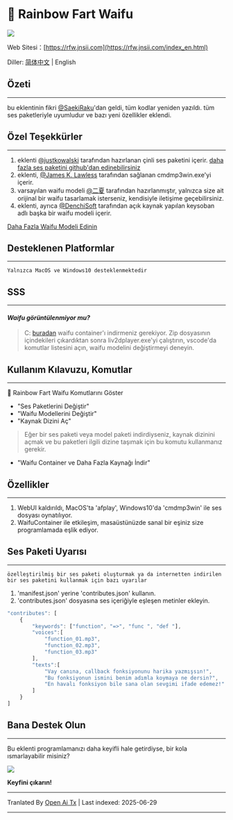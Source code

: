 # 🌈 Rainbow Fart Waifu
![](https://s1.ax1x.com/2020/08/21/dNvHfS.gif)

Web Sitesi：[https://rfw.jnsii.com](https://rfw.jnsii.com/index_en.html)

Diller: [简体中文](./README.zh.md) | English

## Özeti

----

bu eklentinin fikri [@SaekiRaku](https://github.com/SaekiRaku/vscode-rainbow-fart)'dan geldi, tüm kodlar yeniden yazıldı. tüm ses paketleriyle uyumludur ve bazı yeni özellikler eklendi.

## Özel Teşekkürler

---

1. eklenti [@justkowalski](https://github.com/JustKowalski) tarafından hazırlanan çinli ses paketini içerir. [daha fazla ses paketini github'dan edinebilirsiniz](https://github.com/topics/rainbow-fart)
2. eklenti, [@James K. Lawless](http://jiml.us) tarafından sağlanan cmdmp3win.exe'yi içerir.
3. varsayılan waifu modeli [@二夏](https://erxia207.lofter.com) tarafından hazırlanmıştır, yalnızca size ait orijinal bir waifu tasarlamak isterseniz, kendisiyle iletişime geçebilirsiniz.
4. eklenti, ayrıca [@DenchiSoft](https://twitter.com/DenchiSoft/status/1036017773011525632) tarafından açık kaynak yapılan keysoban adlı başka bir waifu modeli içerir.

[Daha Fazla Waifu Modeli Edinin](https://github.com/ezshine/live2d-model-collections)

## Desteklenen Platformlar

---

~~~~
Yalnızca MacOS ve Windows10 desteklenmektedir
~~~~

## SSS

---

#### _Waifu görüntülenmiyor mu?_
> C: [buradan](https://github.com/ezshine/live2d-model-collections) waifu container'ı indirmeniz gerekiyor. Zip dosyasının içindekileri çıkardıktan sonra liv2dplayer.exe'yi çalıştırın, vscode'da komutlar listesini açın, waifu modelini değiştirmeyi deneyin.

## Kullanım Kılavuzu, Komutlar

---

🌈 Rainbow Fart Waifu Komutlarını Göster

- "Ses Paketlerini Değiştir"
- "Waifu Modellerini Değiştir"
- "Kaynak Dizini Aç"

> Eğer bir ses paketi veya model paketi indirdiyseniz, kaynak dizinini açmak ve bu paketleri ilgili dizine taşımak için bu komutu kullanmanız gerekir.

- "Waifu Container ve Daha Fazla Kaynağı İndir"

## Özellikler

---

1. WebUI kaldırıldı, MacOS'ta 'afplay', Windows10'da 'cmdmp3win' ile ses dosyası oynatılıyor.
2. WaifuContainer ile etkileşim, masaüstünüzde sanal bir eşiniz size programlamada eşlik ediyor.

## Ses Paketi Uyarısı

---

~~~~
özelleştirilmiş bir ses paketi oluşturmak ya da internetten indirilen bir ses paketini kullanmak için bazı uyarılar
~~~~

1. 'manifest.json' yerine 'contributes.json' kullanın.
2. 'contributes.json' dosyasına ses içeriğiyle eşleşen metinler ekleyin.

~~~~javascript
"contributes": [
    {
        "keywords": ["function", "=>", "func ", "def "],
        "voices":[
            "function_01.mp3",
            "function_02.mp3",
            "function_03.mp3"
        ],
        "texts":[
            "Vay canına, callback fonksiyonunu harika yazmışsın!",
            "Bu fonksiyonun ismini benim adımla koymaya ne dersin?",
            "En havalı fonksiyon bile sana olan sevgimi ifade edemez!"
        ]
    }
]
~~~~

## Bana Destek Olun

---

Bu eklenti programlamanızı daha keyifli hale getirdiyse, bir kola ısmarlayabilir misiniz?

![](https://raw.githubusercontent.com/ezshine/vscode-rainbow-fart-waifu/master/resources/donate.jpg)

**Keyfini çıkarın!**

---

Tranlated By [Open Ai Tx](https://github.com/OpenAiTx/OpenAiTx) | Last indexed: 2025-06-29

---